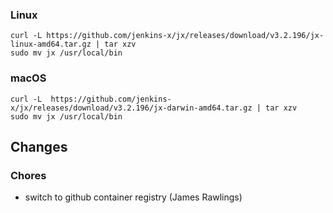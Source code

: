 ### Linux

```shell
curl -L https://github.com/jenkins-x/jx/releases/download/v3.2.196/jx-linux-amd64.tar.gz | tar xzv 
sudo mv jx /usr/local/bin
```

### macOS

```shell
curl -L  https://github.com/jenkins-x/jx/releases/download/v3.2.196/jx-darwin-amd64.tar.gz | tar xzv
sudo mv jx /usr/local/bin
```

## Changes

### Chores

* switch to github container registry (James Rawlings)
